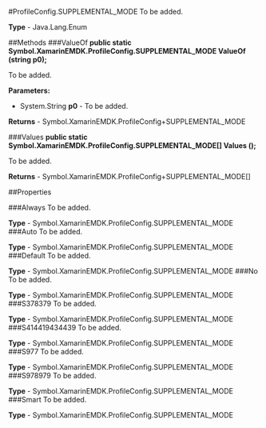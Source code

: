 #ProfileConfig.SUPPLEMENTAL_MODE
To be added.

**Type** - Java.Lang.Enum

##Methods
###ValueOf
**public static Symbol.XamarinEMDK.ProfileConfig.SUPPLEMENTAL_MODE ValueOf (string p0);**

To be added.

**Parameters:** 

* System.String **p0** - To be added.

**Returns** - Symbol.XamarinEMDK.ProfileConfig+SUPPLEMENTAL_MODE

###Values
**public static Symbol.XamarinEMDK.ProfileConfig.SUPPLEMENTAL_MODE[] Values ();**

To be added.


**Returns** - Symbol.XamarinEMDK.ProfileConfig+SUPPLEMENTAL_MODE[]

##Properties

###Always
To be added.

**Type** - Symbol.XamarinEMDK.ProfileConfig.SUPPLEMENTAL_MODE
###Auto
To be added.

**Type** - Symbol.XamarinEMDK.ProfileConfig.SUPPLEMENTAL_MODE
###Default
To be added.

**Type** - Symbol.XamarinEMDK.ProfileConfig.SUPPLEMENTAL_MODE
###No
To be added.

**Type** - Symbol.XamarinEMDK.ProfileConfig.SUPPLEMENTAL_MODE
###S378379
To be added.

**Type** - Symbol.XamarinEMDK.ProfileConfig.SUPPLEMENTAL_MODE
###S414419434439
To be added.

**Type** - Symbol.XamarinEMDK.ProfileConfig.SUPPLEMENTAL_MODE
###S977
To be added.

**Type** - Symbol.XamarinEMDK.ProfileConfig.SUPPLEMENTAL_MODE
###S978979
To be added.

**Type** - Symbol.XamarinEMDK.ProfileConfig.SUPPLEMENTAL_MODE
###Smart
To be added.

**Type** - Symbol.XamarinEMDK.ProfileConfig.SUPPLEMENTAL_MODE


